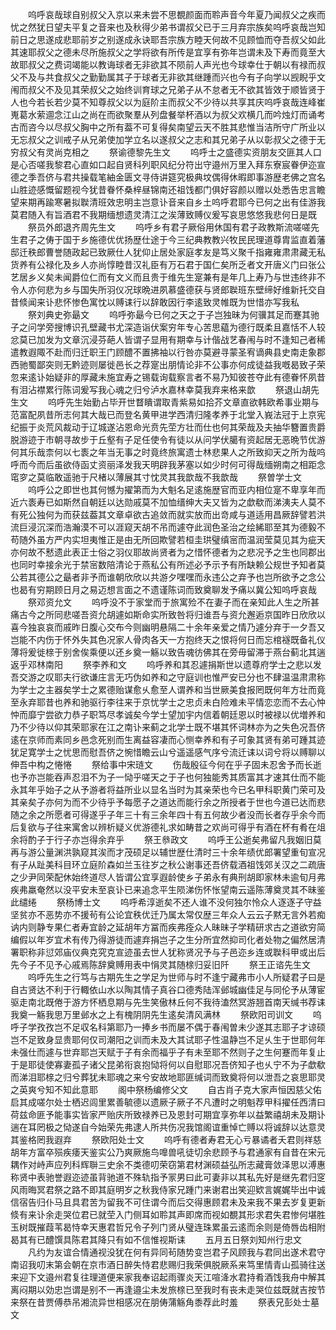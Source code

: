 <!-- { "loadSidebar": true } -->
　　呜呼哀哉球自别叔父入京以来未尝不思覩颜面而聆声音今年夏乃闻叔父之疾而忧之然犹日望夫平复之音来也及秋得少弟书谓叔父已于三月弃宗族矣呜呼哀哉岂知前日之思遂成悲耶前岁之别遂成永诀耶吾宗族方睦天何故不见顾恤而夺吾叔父如此其速耶叔父之德未尽所施叔父之学将欲有所传是宜享有弥年岂谓未及下寿而竟至大故耶叔父之费词竭能以教诲球者无非欲其不陨前人声光也今球幸仕于朝以有禄而叔父不及与共食叔父之勤勤属其子于球者无非欲其继踵而兴也今有子向学以觊睨乎文闱而叔父不及见其荣叔父之始终训育球之兄弟子从不怠者无不欲其皆效于顺皆贤于人也今若长若少莫不知尊叔父以为庭阶主而叔父不少待以共享其庆呜呼哀哉连峰崔嵬葛水萦逥念江山之尚在而欲聚羣从列盘餐举杯酒以为叔父欢横几而吟烛灯而诵考古而咨今以尽叔父胸中之所有葢不可复得矣南望云天不胜其悲惟当洁所守广所业以无忘叔父之训戒子从兄弟使加学立名以遂叔父之志和其兄弟子从以彰叔父之德于无穷叔父有灵尚克相之
　　祭谕德黎先生文
　　呜呼士之盛德实资朋友交匪其人口是心否嗟我黎君心直如口起自贤科列职风纪分符出守邉州万里入拜东寮宸眷伊迩宣德之季吾侪与君共操载笔紬金匮文寻侍讲筵究极典坟偶得休暇即事游歴老佛之宫名山胜迹感慨留题视今犹昔眷怀桑梓昼锦南还祖饯都门俱好容颜以赠以处悉告忠言瞻望来期再踰寒暑拟聫清班效忠明主岂意讣音来自乡土呜呼君耶今已何之出有佳游我莫君随入有旨酒君不我期缅想遗灵清江之涘薄致赙仪爰写哀思悠悠我悲何日是既
　　祭员外郎退齐周先生文
　　呜呼乡有君子厥俗用休国有君子政教斯流嗟嗟先生君子之俦于国于乡施德优优扬歴仕途于今三纪典教教兴牧民民理道尊胄监直着藩邸迁秩郎曹誉随政起已致厥仕人犹仰止居处家庭孝友是笃义聚千指雍雍肃肃藏无私货养有公禄化及乡人亦尚惇睦昔汉礼臣有万石君于国仁矣所乏者文开唐义门曰张公艺居乡义矣未闻爵位仁而有文义而且贵于维先生寔兼有是年几上寿乃与世违终非不令人亦何悲为乡与国失所羽仪况球晩进夙慕盛德获与贤郎聫班东壁缔好维新托交自昔倐闻来讣悲怀惨色寓忱以赙诔行以辞敢因行李逺致灵帷既为世惜亦写我私
　　祭刘典史弥朂文
　　呜呼弥朂今已何之天之于子岂独昧为何骥其足而蹇其驰子之问学旁搜博识孔壁藏书尤深造诣伏案穷年专心苦思藴为德行既柔且嘉恬不人较忿莫已加发为文章沉浸芬葩人皆谓子显用有期幸与计偕战艺春闱与时不逢知己者稀遣教遐陬不赴而归迁职王门顾醴不置拂袖以行咎亦莫避寻蒙圣宥谪典县史南走象郡西驰蜀鄙突则无黔迹则屡徙邑长之荐寔出朋情论非不公事亦何成徒益我嘅曷致子荣忽来逺讣始疑非的厚藏未施宜寿之锡载询载察言者不易乃知彼苍夺此有德眷怀夙昔有泪沾襟累行陈词爰写我心魂之归兮泸水嘉林幸莫我弃来格来歆
　　祭退山胡先生文
　　呜呼先生始勤占毕开世瞀瞶谓取青紫易如拾芥文章直欲韩欧希事业期与范富配夙昔所志何其大哉已而登名黄甲进学西清归隆孝养于北堂入峩法冠于上京宪纪振于炎荒风裁动于辽城遂沾恩命光贲先茔方壮而仕也何其荣哉及夫抽华簪置贵爵脱游迹于市朝寻故步于丘壑有子足任使令有徒以从问学伏臈有资起居无恶晩节优游何其乐哉柰何以七袠之年当无事之时竟终旅寓遗士林悲果人之所致抑天之所为哉呜呼而今而后虽欲侍函丈资丽泽发我天明辟我茅塞以如少时何可得哉缅朔南之相距念窀穸之莫临敢遥驰于尺楮以薄展其寸忱灵其我歆哉不我歆哉
　　祭曽学士文
　　呜呼公之即世也其何憾为擢第而为大魁名足逺施歴官而亚内相位寔不卑享年而近六袠寿已如斯然自朝廷以达勋戚莫不加恤缙绅大夫又皆为之歔欷而涕洟夫人莫不有死公独何为而获兹葢其文章卓欲古追敛而就实放而出竒咸与道适用昌厥辞譬若洪流巨浸沉深而浩瀚漠不可以涯窥天胡不吊而遽夺此润色圣治之绘絺耶至其为德毅不苟随外虽方严内实坦夷惟正是由无所回欺譬若桓圭珙璧缜宻而温润莹莫见其为疵天亦何故不慭遗此表正士俗之羽仪耶故尚贤者为之惜怀德者为之悲况予之生也同郡出也同时幸接余光于禁宻数陪清论于燕私公有所述必予示予有所缺赖公规世予知者莫公若其德公之朂者非予而谁朝欣欣以共游夕嘿嘿而永违公之弃予也岂所欲予之念公也曷有穷期顾日月之易迈想言面之不遗谨陈词而致奠聊发予痛以冀公知呜呼哀哉
　　祭邓资允文
　　呜呼没不于家堂而于旅寓殓不在妻子而在亲知此人生之所甚痛古今之所同悲嗟吾资允胡遽如斯命实所致咎将归谁吾与资允邂逅京国昨日欣欣以喜今独哀哀而戚昨日腹心交布今则幽明悬隔二十余年亲爱之情乃遽分弃于一夕吾又岂能不内伤于怀外失其色况家人骨肉各天一方抱终天之恨将何日而忘棺襚既备礼仪薄将爰徙榇于别舍俟乘便以还乡奠一觞以致告魂彷佛其在旁毋留滞于燕台蓟北其遄返乎邓林南阳
　　祭李养和文
　　呜呼养和其忍遽捐斯世以遗尊府学士之悲以发吾交游之叹耶夫行欲谦庄言无巧伪如养和之守庭训也惟严安已分也不肆温温肃肃称为学士之主器矣学士之累德贻谋愈乆愈至人谓养和当世厥美食报罔既何年方壮而竟至永弃耶昔也养和驰驱行李往来于京忧学士之忠贞未白险难未平情恋恋而不去心忡忡而靡宁尝欲力恭子职笃尽孝诚矣今学士望加宇内信着朝廷恩以时被禄以优増养和乃不少待以仰其荣耶家在江之南讣来蓟之北学士既不堪其怀词林亦为之失色况吾侪逺在京师而素同乡邑念死别而生离益容凄而心恻幸养和有子可象其贤有弟可踵其迹犹足寛学士之忧思而慰吾侪之惋惜瞻云山兮遥遥感气序兮流迁诔以词兮将以赙聊以伸吾中构之惓惓
　　祭给事中宋琏文
　　伤哉殷征今何在乎子固未忍舍予而长逝也予亦岂能吞声忍泪不为子一恸乎嗟天之于子也何独能秀其质富其才速其仕而不能永其年乎始子之从予游者将益所业以显名当时为其亲荣也今已名甲科职黄门荣可及其亲矣子亦何为而不少待乎予每愿子之道达而能行余之所授者于世也今道已达而悲随之余之所愿者可得遂乎子年三十有三余年四十有五何故少者没而长者存乎余今而后复欲与子往来寓舍以辨析疑义优游德礼求如畴昔之欢尚可得乎有酒在杯有肴在俎余将酌子于行子亦岂得余弃乎
　　祭王叅政文
　　呜呼王公逝矣弗留凡我姻旧莫再与游公量渊洪孰窥其涘而才茂硕足以辅世歴仕清时三十余年绩优郎署望重旬宣况有子从趾美科目环立庭阶森如兰玉往岁之秋公谢事还吾侪载酒祖饯郊关汉之二疏唐之少尹同荣配休始终道尽人皆谓公宜享遐龄使乡子弟永有典刑胡即家林未逾旬月弗疾弗羸奄然以没平安未至哀讣已来追念平生陨涕伤怀怅望南云遥陈薄奠灵其不昧鉴此缱绻
　　祭杨博士文
　　呜呼希淳逝矣不还人谁不没何独尔怜众人逐逐子守益坚贫亦不恶势亦不援茍有公论宜秩优迁乃属太常仅歴三年众人云云子黙无言外若痴讷内则静专果仁者寿宜龄之延胡年方冨而疾弗痊众人昧昧子学精研求古之道欲穷简编假以年岁宜术有传乃得游徒而遽弃捐岂子之生分所宜然抑司化者处物之偏然居清署职称非愆郊庙仪典克究克宣迹虽去世人犹称贤况予与子邑迩乡连或聫科甲或出后先今子不见予心戚焉陈辞奠赙用表中悁灵其随榇归妥旧阡
　　祭王正谘先生文
　　呜呼先生之行笃与古期先生之学足为世师与时不逢宁藏弗市小人所疑君子曰是自古贤达不利于行輙依山水以陶其情子真谷口德秀陆浑邺城幽佳足与同伦予从薄宦驱走南北既倦于游方怀栖息期与先生笑傲林丘何不我待溘然冥游翘首南天缄书荐诔我奠一觞我思万里邺水之上有槐阴阴先生逺矣清风满林
　　祭欧阳司训文
　　呜呼子学孜孜岂不足収名科第耶乃一捧乡书而屡不偶于春闱曽未少遂其志耶子才谅硕岂不足致身显贵耶何仅司潮阳之训而未及大其试耶子性温静岂不足乆生于世耶何年未强仕而遽与世弃耶岂天赋于子有余而福乎子有未至耶不然则子之生何蹇而年复止于是耶徒使寡妻孤子诸父昆弟衔哀抱恸将何以自慰耶况吾侪知子也乆宁不为子歔欷而涕泪耶榇之归兮葬犹未耶魂之来兮安故地耶匪缄词而致奠将何以泄吾之哀思耶灵之英爽兮知不知此意耶
　　阁中祭杨编修父文
　　自古肖子克大家声恒因慈父佑启其成嗟尔处士栖迟闾里累善毓德以遗厥子厥子不凡遭时之明魁荐甲科擢任西清曰荷兹命匪予能事实皆家严贻庆所致禄养已及恩封可期宜享弥年以益繁禧胡未及期讣遄在耳罔极之恸遂自今始荣先弗逮人所共伤况我馆阁谊重悼亡赙以将诚辞以达意灵其鉴格罔我遐弃
　　祭欧阳处士文
　　呜呼有德者寿君无心亏暴谲者夭君则祥慈胡年方富卒殒疾痿天鉴实公乃爽厥施鸟嘷兽吼徒切余悲顾予与君通家有自昔在宋元耦作对峙声应列科辉聨三史余不类德叨荣窃第君材渊硕益弘所志藏膏敛泽思以溥惠称贤中表驰誉遐迩迹虽背驰道不殊轨指予冡男曰此可妻非以其私先好是继先君归窆风雨晦冥君祭之路不即其庭明岁之秋我侍家兄踵门来谢君出笑迎欵言娓娓毕出中诚信宿告归仆马且具君苦为留我不可住谓今而后交得惠顾君未及来我不果去岁复更新倐有来讣余走哭位君已就茔入门侧耳如聆其声即席而视如覩其形求君失君惨何堪胜玉树既摧葭苇曷恃幸天惠君哲兄令子列门贤从璧连珠累虽云逺而余则是倚唇齿相附曷其有已醴馔具陈君其降只有如不信惟视斯诔
　　五月五日祭刘知州行忠文
　　凡约为友谊合情通视没犹在何有异同茍随势变岂君子风顾我与君同出遂术君守南诏我叨末第会朝在京市酒日醉失恃君悲赐归我荣俱脱厥系来笃里情青山孤骑往送来迎下文邉州君复往理道便来家我奉诏起雨骤炎天江喧洚水君持肴酒饯我舟中解其离闷期以効忠岂谓是别不一再逢邉尘未发旅榇已至我时有丧未走哭位兹既就吉按节来祭在昔贾傅恭吊湘流异世相感况在朋俦蒲觞角黍荐此时羞
　　祭表兄彭处士墓文
